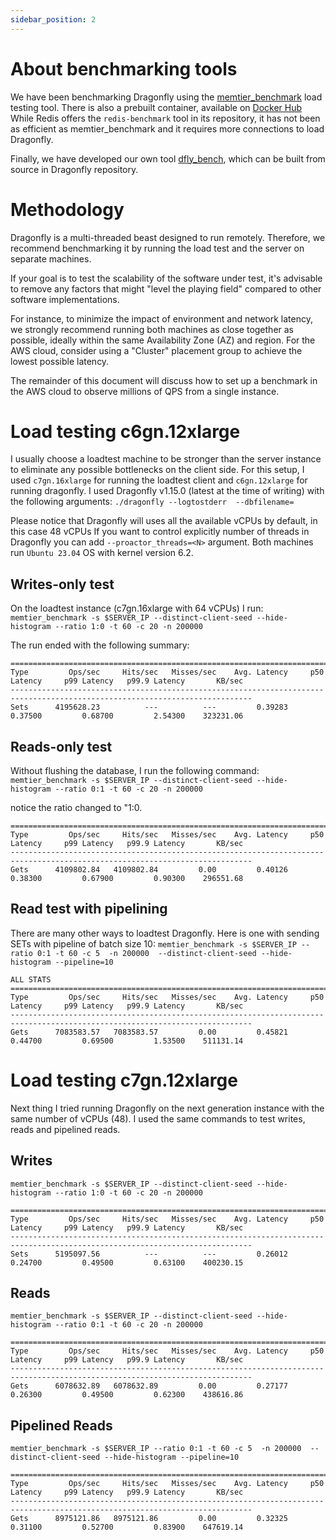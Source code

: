 ```yaml
---
sidebar_position: 2
---
```


# About benchmarking tools
We have been benchmarking Dragonfly using the [memtier_benchmark](https://github.com/RedisLabs/memtier_benchmark)
load testing tool.
There is also a prebuilt container, available on [Docker Hub](https://hub.docker.com/r/redislabs/memtier_benchmark/)
While Redis offers the `redis-benchmark` tool in its repository, it has not been as efficient
as memtier_benchmark and it requires more connections to load Dragonfly.

Finally, we have developed our own tool [dfly_bench](https://github.com/dragonflydb/dragonfly/blob/main/src/server/dfly_bench.cc), which can be built from source in Dragonfly repository.


# Methodology
Dragonfly is a multi-threaded beast designed to run remotely.
Therefore, we recommend benchmarking it by running the load test and the server on separate machines.

If your goal is to test the scalability of the software under test,
it's advisable to remove any factors that might "level the playing field" compared to other software implementations.

For instance, to minimize the impact of environment and network latency, we strongly recommend
running both machines as close together as possible, ideally within the same
Availability Zone (AZ) and region. For the AWS cloud, consider using a "Cluster" placement group
to achieve the lowest possible latency.

The remainder of this document will discuss how to set up a benchmark in the AWS cloud
to observe millions of QPS from a single instance.

# Load testing c6gn.12xlarge
I usually choose a loadtest machine to be stronger than the server instance to eliminate
any possible bottlenecks on the client side. For this setup, I used `c7gn.16xlarge` for running
the loadtest client and `c6gn.12xlarge` for running dragonfly.
I used Dragonfly v1.15.0 (latest at the time of writing) with the following arguments:
`./dragonfly --logtostderr  --dbfilename=`

Please notice that Dragonfly will uses all the available vCPUs by default, in this case 48 vCPUs
If you want to control explicitly number of threads in Dragonfly you can add `--proactor_threads=<N>`
argument.
Both machines run `Ubuntu 23.04` OS with kernel version 6.2.


## Writes-only test
On the loadtest instance (c7gn.16xlarge with 64 vCPUs) I run:
`memtier_benchmark -s $SERVER_IP --distinct-client-seed --hide-histogram --ratio 1:0 -t 60 -c 20 -n 200000`

The run ended with the following summary:

```
============================================================================================================================
Type         Ops/sec     Hits/sec   Misses/sec    Avg. Latency     p50 Latency     p99 Latency   p99.9 Latency       KB/sec
----------------------------------------------------------------------------------------------------------------------------
Sets      4195628.23          ---          ---         0.39283         0.37500         0.68700         2.54300    323231.06

```

## Reads-only test
Without flushing the database, I run the following command:
`memtier_benchmark -s $SERVER_IP --distinct-client-seed --hide-histogram --ratio 0:1 -t 60 -c 20 -n 200000`

notice the ratio changed to "1:0.

```
============================================================================================================================
Type         Ops/sec     Hits/sec   Misses/sec    Avg. Latency     p50 Latency     p99 Latency   p99.9 Latency       KB/sec
----------------------------------------------------------------------------------------------------------------------------
Gets      4109802.84   4109802.84         0.00         0.40126         0.38300         0.67900         0.90300    296551.68
```


## Read test with pipelining

There are many other ways to loadtest Dragonfly. Here is one with sending SETs with pipeline of batch size 10:
`memtier_benchmark -s $SERVER_IP --ratio 0:1 -t 60 -c 5  -n 200000  --distinct-client-seed --hide-histogram --pipeline=10`

```
ALL STATS
============================================================================================================================
Type         Ops/sec     Hits/sec   Misses/sec    Avg. Latency     p50 Latency     p99 Latency   p99.9 Latency       KB/sec
----------------------------------------------------------------------------------------------------------------------------
Gets      7083583.57   7083583.57         0.00         0.45821         0.44700         0.69500         1.53500    511131.14
```

# Load testing c7gn.12xlarge

Next thing I tried running Dragonfly on the next generation instance with the same number of vCPUs (48).
I used the same commands to test writes, reads and pipelined reads.

## Writes
`memtier_benchmark -s $SERVER_IP --distinct-client-seed --hide-histogram --ratio 1:0 -t 60 -c 20 -n 200000`

```
============================================================================================================================
Type         Ops/sec     Hits/sec   Misses/sec    Avg. Latency     p50 Latency     p99 Latency   p99.9 Latency       KB/sec
----------------------------------------------------------------------------------------------------------------------------
Sets      5195097.56          ---          ---         0.26012         0.24700         0.49500         0.63100    400230.15
```

## Reads
`memtier_benchmark -s $SERVER_IP --distinct-client-seed --hide-histogram --ratio 0:1 -t 60 -c 20 -n 200000`
```
============================================================================================================================
Type         Ops/sec     Hits/sec   Misses/sec    Avg. Latency     p50 Latency     p99 Latency   p99.9 Latency       KB/sec
----------------------------------------------------------------------------------------------------------------------------
Gets      6078632.89   6078632.89         0.00         0.27177         0.26300         0.49500         0.62300    438616.86
```

## Pipelined Reads
`memtier_benchmark -s $SERVER_IP --ratio 0:1 -t 60 -c 5  -n 200000  --distinct-client-seed --hide-histogram --pipeline=10`

```
============================================================================================================================
Type         Ops/sec     Hits/sec   Misses/sec    Avg. Latency     p50 Latency     p99 Latency   p99.9 Latency       KB/sec
----------------------------------------------------------------------------------------------------------------------------
Gets      8975121.86   8975121.86         0.00         0.32325         0.31100         0.52700         0.83900    647619.14
```
